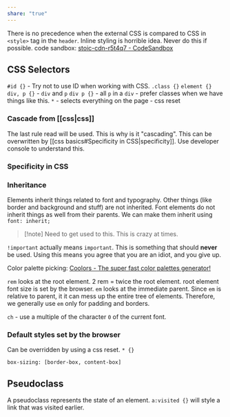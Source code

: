 ```yaml
---
share: "true"
---
```



There is no precedence when the external CSS is compared to CSS in `<style>` tag in the `header`.
Inline styling is horrible idea. Never do this if possible. 
code sandbox: [stoic-cdn-r5t4q7 - CodeSandbox](https://codesandbox.io/s/stoic-cdn-r5t4q7?file=/css/style.css)
## CSS Selectors
`#id {}` - Try not to use ID when working with CSS. 
`.class {}`
`element {}`
`div, p {}` - `div` and `p`
`div p {}` - all `p` in a `div` - prefer classes when we have things like this. 
`*` - selects everything on the page - css reset 

### Cascade from [[css|css]] 
The last rule read will be used. This is why is it "cascading". 
This can be overwritten by [[css basics#Specificity in CSS|specificity]]. 
Use developer console to understand this. 

### Specificity in CSS

### Inheritance
Elements inherit things related to font and typography. 
Other things (like border and background and stuff) are not inherited. 
Font elements do not inherit things as well from their parents. 
We can make them inherit using 
`font: inherit;`

> [!note] Need to get used to this. 
> This is crazy at times. 

`!important` actually means `important`. This is something that should **never** be used. Using this means you agree that you are an idiot, and you give up. 


Color palette picking: [Coolors - The super fast color palettes generator!](https://coolors.co/)

`rem` looks at the root element. 2 rem = twice the root element. root element font size is set by the browser. `em` looks at the immediate parent. 
Since `em` is relative to parent, it it can mess up the entire tree of elements. Therefore, we generally use `em` only for padding and borders. 

`ch` - use a multiple of the character `0` of the current font. 

### Default styles set by the browser 

Can be overridden by using a css reset. 
`* {}`

`box-sizing: [border-box, content-box]`


## Pseudoclass
A pseudoclass represents the state of an element. 
`a:visited {}` will style a link that was visited earlier. 


